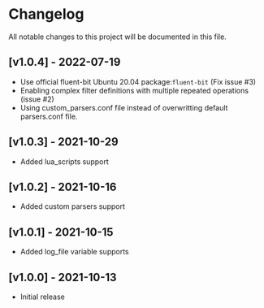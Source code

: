 # Changelog

All notable changes to this project will be documented in this file.

## [v1.0.4] - 2022-07-19

- Use official fluent-bit Ubuntu 20.04 package:`fluent-bit` (Fix issue #3)
- Enabling complex filter definitions with multiple repeated operations (issue #2)
- Using custom_parsers.conf file instead of overwritting default parsers.conf file.

## [v1.0.3] - 2021-10-29

- Added lua_scripts support

## [v1.0.2] - 2021-10-16

- Added custom parsers support

## [v1.0.1] - 2021-10-15

- Added log_file variable supports

## [v1.0.0] - 2021-10-13

- Initial release


